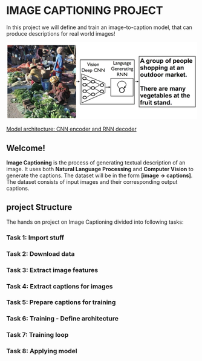 # IMAGE CAPTIONING PROJECT
In this project we will define and train an image-to-caption model, that can produce descriptions for real world images!

![](images/encoder_decoder.png)

[Model architecture: CNN encoder and RNN decoder](https://research.googleblog.com/2014/11/a-picture-is-worth-thousand-coherent.html)

## Welcome!
**Image Captioning** is the process of generating textual description of an image. It uses both **Natural Language Processing** and **Computer Vision** to generate the captions. The dataset will be in the form **[image → captions]**. The dataset consists of input images and their corresponding output captions.

## project Structure
The hands on project on Image Captioning divided into following tasks:

### Task 1: Import stuff

### Task 2: Download data

### Task 3: Extract image features

### Task 4: Extract captions for images

### Task 5: Prepare captions for training

### Task 6: Training - Define architecture

### Task 7: Training loop

### Task 8: Applying model
